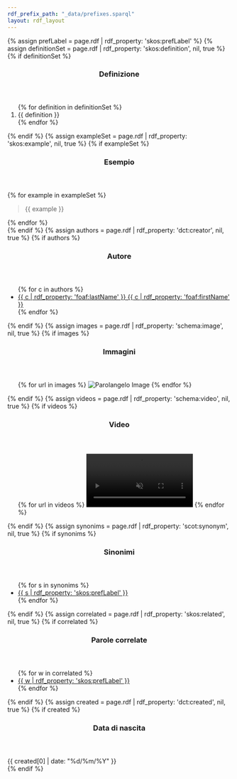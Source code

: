```yaml
---
rdf_prefix_path: "_data/prefixes.sparql"
layout: rdf_layout
---
```

{% assign prefLabel = page.rdf | rdf_property: 'skos:prefLabel' %}
{% assign definitionSet = page.rdf | rdf_property: 'skos:definition', nil, true %}
{% if definitionSet %}
<section>
    <header>
        <h3>Definizione</h3>
    </header>
    <div class="content">
        <ol>
        {% for definition in definitionSet %}
            <li>{{ definition }}</li>
        {% endfor %}
        </ol>
    </div>
</section>
{% endif %}
{% assign exampleSet = page.rdf | rdf_property: 'skos:example', nil, true %}
{% if exampleSet %}
<section>
    <header>
        <h3>Esempio</h3>
    </header>
    <div class="content">
        {% for example in exampleSet %}
            <blockquote>{{ example }}</blockquote>
        {% endfor %}
    </div>
</section>
{% endif %}
{% assign authors = page.rdf | rdf_property: 'dct:creator', nil, true %}
{% if authors %}
<section>
    <header>
        <h3>Autore</h3>
    </header>
    <div class="content">
        <ul>
        {% for c in authors %}
            <li>
                <a href="{{ c.page_url }}">
                    {{ c | rdf_property: 'foaf:lastName' }} {{ c | rdf_property: 'foaf:firstName' }}
                </a>
            </li>
        {% endfor %}
        </ul>
    </div>
</section>
{% endif %}
{% assign images = page.rdf | rdf_property: 'schema:image', nil, true %}
{% if images %}
<section>
    <header>
        <h3>Immagini</h3>
    </header>
    <div class="content">
        <ul>
        {% for url in images %}
            <span class="image left">
                <img src="{{ url }}" alt="Parolangelo Image">
            </span>
        {% endfor %}
        </ul>
    </div>
</section>
{% endif %}
{% assign videos = page.rdf | rdf_property: 'schema:video', nil, true %}
{% if videos %}
<section>
    <header>
        <h3>Video</h3>
    </header>
    <div class="content">
        <ul>
        {% for url in videos %}
            <span class="image left">
                <video width="50%" height="auto" autoplay muted loop>
                    <source src="{{ url }}" type="video/mp4">
                    Non supportato.
                </video>
            </span>
        {% endfor %}
        </ul>
    </div>
</section>
{% endif %}
{% assign synonims = page.rdf | rdf_property: 'scot:synonym', nil, true %}
{% if synonims %}
<section>
    <header>
        <h3>Sinonimi</h3>
    </header>
    <div class="content">
        <ul>
        {% for s in synonims %}
            <li>
                <a href="{{ s.page_url }}" style="display:inline">
                    {{ s | rdf_property: 'skos:prefLabel' }}
                </a>
            </li>
        {% endfor %}
        </ul>
    </div>
</section>
{% endif %}
{% assign correlated = page.rdf | rdf_property: 'skos:related', nil, true %}
{% if correlated %}
<section>
    <header>
        <h3>Parole correlate</h3>
    </header>
    <div class="content">
        <ul>
        {% for w in correlated %}
            <li>
                <a href="{{ w.page_url }}" style="display:inline">
                    {{ w | rdf_property: 'skos:prefLabel' }}
                </a>
            </li>
        {% endfor %}
        </ul>
    </div>
</section>
{% endif %}
{% assign created = page.rdf | rdf_property: 'dct:created', nil, true %}
{% if created %}
<section>
    <header>
        <h3>Data di nascita</h3>
    </header>
    <div class="content">
        {{ created[0] | date: "%d/%m/%Y" }}
    </div>
</section>
{% endif %}
